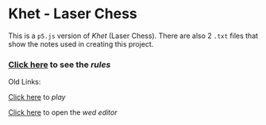 # Khet - Laser Chess

This is a `p5.js` version of *Khet* (Laser Chess). There are also 2 `.txt` files that show the notes used in creating this project.

### [Click here](https://www.thinkfun.com/wp-content/uploads/2017/10/LaserCh-1034-Instructions.pdf) to see the *rules*
    
Old Links:

[Click here](https://editor.p5js.org/arnavg472/present/wE1HXi780) to *play*

[Click here](https://editor.p5js.org/arnavg472/sketches/wE1HXi780) to open the *wed editor*
